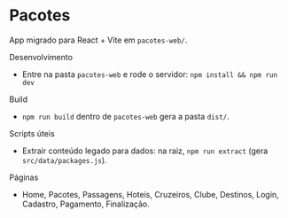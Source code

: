# Pacotes

App migrado para React + Vite em `pacotes-web/`.

Desenvolvimento
- Entre na pasta `pacotes-web` e rode o servidor: `npm install && npm run dev`

Build
- `npm run build` dentro de `pacotes-web` gera a pasta `dist/`.

Scripts úteis
- Extrair conteúdo legado para dados: na raiz, `npm run extract` (gera `src/data/packages.js`).

Páginas
- Home, Pacotes, Passagens, Hoteis, Cruzeiros, Clube, Destinos, Login, Cadastro, Pagamento, Finalização.